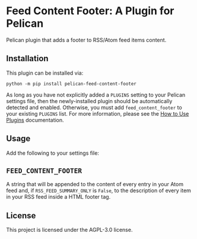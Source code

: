 # Feed Content Footer: A Plugin for Pelican

Pelican plugin that adds a footer to RSS/Atom feed items content.

## Installation

This plugin can be installed via:

    python -m pip install pelican-feed-content-footer

As long as you have not explicitly added a `PLUGINS` setting to your Pelican settings file, then the newly-installed plugin should be automatically detected and enabled. Otherwise, you must add `feed_content_footer` to your existing `PLUGINS` list. For more information, please see the [How to Use Plugins](https://docs.getpelican.com/en/latest/plugins.html#how-to-use-plugins) documentation.

## Usage

Add the following to your settings file:

## `FEED_CONTENT_FOOTER`

A string that will be appended to the content of every entry in your Atom feed and, if `RSS_FEED_SUMMARY_ONLY` is `False`, to the description of every item in your RSS feed inside a HTML footer tag.

## License

This project is licensed under the AGPL-3.0 license.
